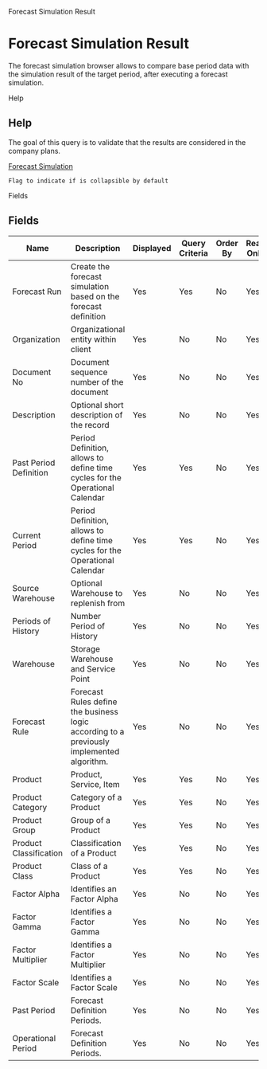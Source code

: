 
Forecast Simulation Result
# Forecast Simulation Result


The forecast simulation browser allows to compare base period data with the simulation result of the target period, after executing a forecast simulation.

Help
## Help

The goal of this query is to validate that the results are considered in the company plans.

[Forecast Simulation](../../window-forecast-simulation.md)

```
Flag to indicate if is collapsible by default
```
Fields
## Fields




Name                   | Description                                                                               | Displayed | Query Criteria | Order By | Read Only | Mandatory
---------------------- | ----------------------------------------------------------------------------------------- | --------- | -------------- | -------- | --------- | ---------
Forecast Run           | Create the forecast simulation based on the forecast definition                           | Yes       | Yes            | No       | Yes       | Yes      
Organization           | Organizational entity within client                                                       | Yes       | No             | No       | Yes       | No       
Document No            | Document sequence number of the document                                                  | Yes       | No             | No       | Yes       | No       
Description            | Optional short description of the record                                                  | Yes       | No             | No       | Yes       | No       
Past Period Definition | Period Definition, allows to define time cycles for the Operational Calendar              | Yes       | Yes            | No       | Yes       | Yes      
Current Period         | Period Definition, allows to define time cycles for the Operational Calendar              | Yes       | Yes            | No       | Yes       | Yes      
Source Warehouse       | Optional Warehouse to replenish from                                                      | Yes       | No             | No       | Yes       | No       
Periods of History     | Number Period of History                                                                  | Yes       | No             | No       | Yes       | No       
Warehouse              | Storage Warehouse and Service Point                                                       | Yes       | No             | No       | Yes       | No       
Forecast Rule          | Forecast Rules define the business logic according to a previously implemented algorithm. | Yes       | No             | No       | Yes       | No       
Product                | Product, Service, Item                                                                    | Yes       | Yes            | No       | Yes       | No       
Product Category       | Category of a Product                                                                     | Yes       | Yes            | No       | Yes       | No       
Product Group          | Group of a Product                                                                        | Yes       | Yes            | No       | Yes       | No       
Product Classification | Classification of a Product                                                               | Yes       | Yes            | No       | Yes       | No       
Product Class          | Class of a Product                                                                        | Yes       | Yes            | No       | Yes       | No       
Factor Alpha           | Identifies an Factor Alpha                                                                | Yes       | No             | No       | Yes       | No       
Factor Gamma           | Identifies a Factor Gamma                                                                 | Yes       | No             | No       | Yes       | No       
Factor Multiplier      | Identifies a Factor Multiplier                                                            | Yes       | No             | No       | Yes       | No       
Factor Scale           | Identifies a Factor Scale                                                                 | Yes       | No             | No       | Yes       | No       
Past Period            | Forecast Definition Periods.                                                              | Yes       | No             | No       | Yes       | Yes      
Operational Period     | Forecast Definition Periods.                                                              | Yes       | No             | No       | Yes       | Yes      
